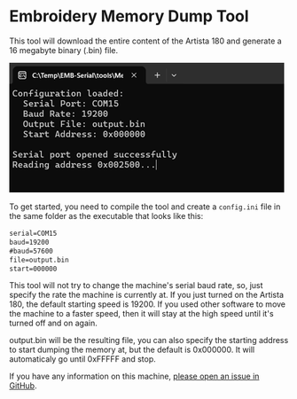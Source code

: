 # Embroidery Memory Dump Tool

This tool will download the entire content of the Artista 180 and generate a 16 megabyte binary (.bin) file.

![image](https://github.com/Ylianst/EMB-Serial/blob/main/docs/images/MemoryDump01.png)

To get started, you need to compile the tool and create a `config.ini` file in the same folder as the executable that looks like this:

```
serial=COM15
baud=19200
#baud=57600
file=output.bin
start=000000
```

This tool will not try to change the machine's serial baud rate, so, just specify the rate the machine is currently at. If you just turned on the Artista 180, the default starting speed is 19200. If you used other software to move the machine to a faster speed, then it will stay at the high speed until it's turned off and on again.

output.bin will be the resulting file, you can also specify the starting address to start dumping the memory at, but the default is 0x000000. It will automaticaly go until 0xFFFFF and stop.

If you have any information on this machine, [please open an issue in GitHub](https://github.com/Ylianst/EMB-Serial/issues).
